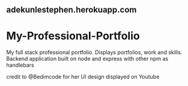 ## adekunlestephen.herokuapp.com

# My-Professional-Portfolio

My full stack professional portfolio. Displays portfolios, work and skills. Backend application built on node and express with other npm as handlebars


credit to @Bedimcode for her UI design displayed on Youtube
